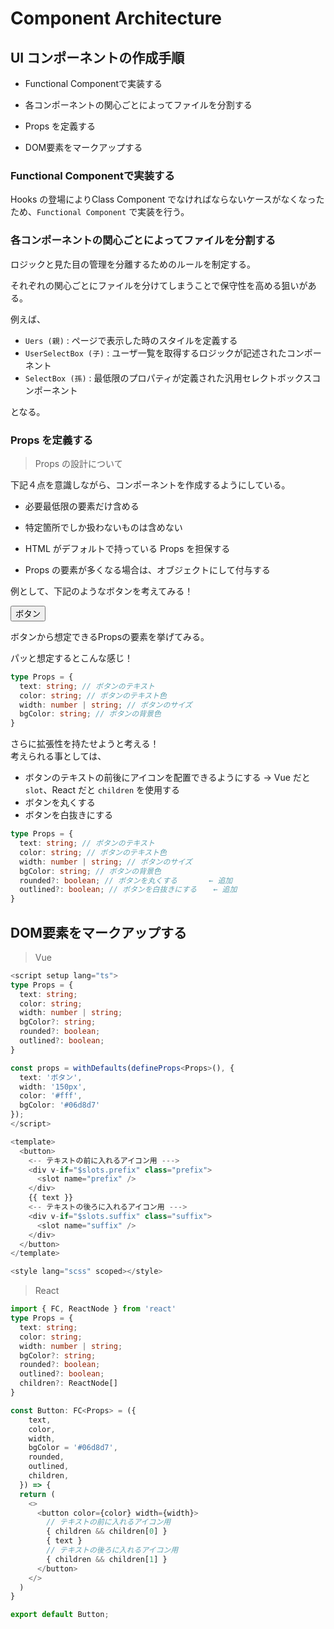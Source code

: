 # Component Architecture

## UI コンポーネントの作成手順

- Functional Componentで実装する

- 各コンポーネントの関心ごとによってファイルを分割する

- Props を定義する

- DOM要素をマークアップする

### Functional Componentで実装する

Hooks の登場によりClass Component でなければならないケースがなくなったため、`Functional Component` で実装を行う。

### 各コンポーネントの関心ごとによってファイルを分割する

ロジックと見た目の管理を分離するためのルールを制定する。  

それぞれの関心ごとにファイルを分けてしまうことで保守性を高める狙いがある。  

例えば、

- `Uers (親)`           : ページで表示した時のスタイルを定義する
- `UserSelectBox (子)`  : ユーザ一覧を取得するロジックが記述されたコンポーネント
- `SelectBox (孫)`      : 最低限のプロパティが定義された汎用セレクトボックスコンポーネント

となる。


### Props を定義する

> Props の設計について

下記４点を意識しながら、コンポーネントを作成するようにしている。  

- 必要最低限の要素だけ含める

- 特定箇所でしか扱わないものは含めない

- HTML がデフォルトで持っている Props を担保する

- Props の要素が多くなる場合は、オブジェクトにして付与する

例として、下記のようなボタンを考えてみる！  

<div class="grid-block-center">
  <button class="grid-content">ボタン</button>  
</div>

ボタンから想定できるPropsの要素を挙げてみる。  

パッと想定するとこんな感じ！
```ts
type Props = {
  text: string; // ボタンのテキスト
  color: string; // ボタンのテキスト色
  width: number | string; // ボタンのサイズ
  bgColor: string; // ボタンの背景色
}
```

さらに拡張性を持たせようと考える！  
考えられる事としては、

- ボタンのテキストの前後にアイコンを配置できるようにする → Vue だと `slot`、React だと `children` を使用する
- ボタンを丸くする
- ボタンを白抜きにする

```ts
type Props = {
  text: string; // ボタンのテキスト
  color: string; // ボタンのテキスト色
  width: number | string; // ボタンのサイズ
  bgColor: string; // ボタンの背景色
  rounded?: boolean; // ボタンを丸くする       ← 追加
  outlined?: boolean; // ボタンを白抜きにする　  ← 追加
}
```

## DOM要素をマークアップする

> Vue

```ts
<script setup lang="ts">
type Props = {
  text: string;
  color: string;
  width: number | string;
  bgColor?: string;
  rounded?: boolean;
  outlined?: boolean;
}

const props = withDefaults(defineProps<Props>(), {
  text: 'ボタン',
  width: '150px',
  color: '#fff',
  bgColor: '#06d8d7'
});
</script>

<template>
  <button>
    <-- テキストの前に入れるアイコン用 --->
    <div v-if="$slots.prefix" class="prefix">
      <slot name="prefix" />
    </div>
    {{ text }}
    <-- テキストの後ろに入れるアイコン用 --->
    <div v-if="$slots.suffix" class="suffix">
      <slot name="suffix" />
    </div>
  </button>
</template>

<style lang="scss" scoped></style>
```

> React 

```ts
import { FC, ReactNode } from 'react'
type Props = {
  text: string;
  color: string;
  width: number | string;
  bgColor?: string;
  rounded?: boolean;
  outlined?: boolean;
  children?: ReactNode[]
}

const Button: FC<Props> = ({ 
    text, 
    color, 
    width, 
    bgColor = '#06d8d7',
    rounded, 
    outlined, 
    children, 
  }) => {
  return (
    <>
      <button color={color} width={width}>
        // テキストの前に入れるアイコン用
        { children && children[0] }
        { text }
        // テキストの後ろに入れるアイコン用
        { children && children[1] }
      </button>
    </>
  )
}

export default Button;
```







